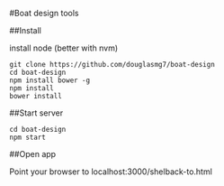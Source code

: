#Boat design tools

##Install

install node (better with nvm)

	git clone https://github.com/douglasmg7/boat-design
	cd boat-design
	npm install bower -g
	npm install
	bower install

##Start server

	cd boat-design
	npm start

##Open app

Point your browser to localhost:3000/shelback-to.html
